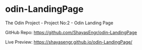 # odin-LandingPage
The Odin Project - Project No:2 - Odin Landing Page

GitHub Repo: https://github.com/ShayasEngr/odin-LandingPage

Live Preview: https://shayasengr.github.io/odin-LandingPage/